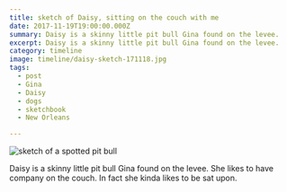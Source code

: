 ```yaml
---
title: sketch of Daisy, sitting on the couch with me
date: 2017-11-19T19:00:00.000Z
summary: Daisy is a skinny little pit bull Gina found on the levee.
excerpt: Daisy is a skinny little pit bull Gina found on the levee.
category: timeline
image: timeline/daisy-sketch-171118.jpg
tags:
  - post
  - Gina
  - Daisy
  - dogs
  - sketchbook
  - New Orleans

---
```


![sketch of a spotted pit bull](daisy-sketch-171118.jpg "csketch of a spotted pit bull")

Daisy is a skinny little pit bull Gina found on the levee. She likes to have company on the couch. In fact she kinda likes to be sat upon.